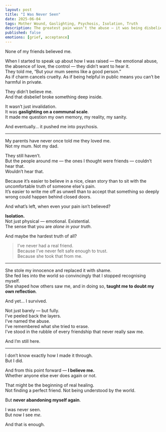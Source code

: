 ```yaml
---
layout: post
title: "I Was Never Seen"
date: 2025-06-04
tags: Mother Wound, Gaslighting, Psychosis, Isolation, Truth
description: The greatest pain wasn’t the abuse — it was being disbelieved. I’ve never had a real friend. But I finally believe myself.
published: false
emotions: [grief, acceptance]
---
```


None of my friends believed me.

When I started to speak up about how I was raised — the emotional abuse, the absence of love, the control — they didn’t want to hear it.  
They told me, “But your mum seems like a good person.”  
As if charm cancels cruelty. As if being helpful in public means you can’t be harmful in private.

They didn’t believe me.  
And that disbelief broke something deep inside.

It wasn’t just invalidation.  
It was **gaslighting on a communal scale**.  
It made me question my own memory, my reality, my sanity.

And eventually… it pushed me into psychosis.

---

My parents have never once told me they loved me.  
Not my mum. Not my dad.

They still haven’t.  
But the people around me — the ones I thought were friends — couldn’t hear that.  
Wouldn’t hear that.

Because it’s easier to believe in a nice, clean story than to sit with the uncomfortable truth of someone else's pain.  
It’s easier to write me off as unwell than to accept that something so deeply wrong could happen behind closed doors.

And what’s left, when even your pain isn’t believed?

**Isolation.**  
Not just physical — emotional. Existential.  
The sense that you are *alone in your truth*.

And maybe the hardest truth of all?

> I’ve never had a real friend.  
> Because I’ve never felt safe enough to trust.  
> Because she took that from me.

---

She stole my innocence and replaced it with shame.  
She fed lies into the world so convincingly that I stopped recognising myself.  
She shaped how others saw me, and in doing so, **taught me to doubt my own reflection**.

And yet… I survived.

Not just barely — but fully.  
I’ve peeled back the layers.  
I’ve named the abuse.  
I’ve remembered what she tried to erase.  
I’ve stood in the rubble of every friendship that never really saw me.

And I’m still here.

---

I don’t know exactly how I made it through.  
But I did.

And from this point forward — **I believe me.**  
Whether anyone else ever does again or not.

That might be the beginning of real healing.  
Not finding a perfect friend. Not being understood by the world.

But **never abandoning myself again**.

I was never seen.  
But now I see *me*.

And that is enough.
